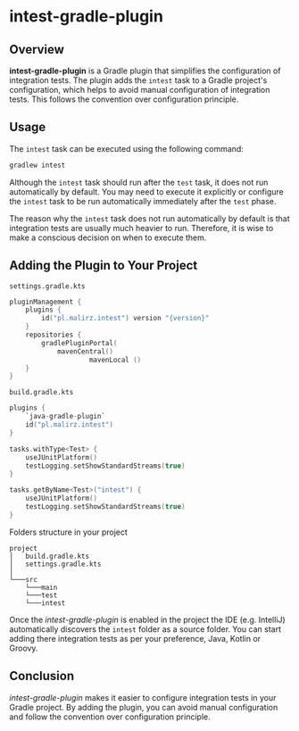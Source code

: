 # intest-gradle-plugin

## Overview

**intest-gradle-plugin** is a Gradle plugin that simplifies the configuration of integration tests. The plugin adds
the `intest` task to a Gradle project's configuration, which helps to avoid manual configuration of integration tests.
This follows the convention over configuration principle.

## Usage

The `intest` task can be executed using the following command:

```bash
gradlew intest
```

Although the `intest` task should run after the `test` task, it does not run automatically by default. You may need to
execute it explicitly or configure the `intest` task to be run automatically immediately after the `test` phase.

The reason why the `intest` task does not run automatically by default is that integration tests are usually much
heavier to run. Therefore, it is wise to make a conscious decision on when to execute them.

## Adding the Plugin to Your Project

`settings.gradle.kts`

```kotlin
pluginManagement {
    plugins {
        id("pl.malirz.intest") version "{version}"
    }
    repositories {
        gradlePluginPortal(
            mavenCentral()
                    mavenLocal ()
    }
}
```

`build.gradle.kts`

```kotlin
plugins {
    `java-gradle-plugin`
    id("pl.malirz.intest")
}

tasks.withType<Test> {
    useJUnitPlatform()
    testLogging.setShowStandardStreams(true)
}

tasks.getByName<Test>("intest") {
    useJUnitPlatform()
    testLogging.setShowStandardStreams(true)
}
```

Folders structure in your project

```
project
│   build.gradle.kts
│   settings.gradle.kts
│
└───src
    └───main
    └───test
    └───intest
```

Once the *intest-gradle-plugin* is enabled in the project the IDE (e.g. IntelliJ) automatically discovers the `intest` folder as a source folder. You
can start adding there integration tests as per your preference, Java, Kotlin or Groovy.

## Conclusion

*intest-gradle-plugin* makes it easier to configure integration tests in your Gradle project. By adding the plugin,
you can avoid manual configuration and follow the convention over configuration principle.